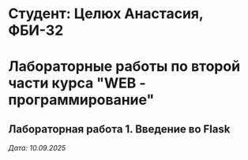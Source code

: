# Студент: Целюх Анастасия, ФБИ-32

# Лабораторные работы по второй части курса "WEB - программирование"

## Лабораторная работа 1. Введение во Flask

*Дата: 10.09.2025*
